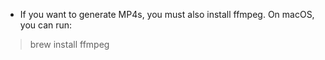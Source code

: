 - If you want to generate MP4s, you must also install ffmpeg. On macOS, you can run:
> brew install ffmpeg